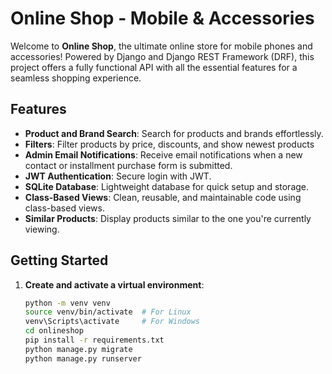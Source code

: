 # Online Shop - Mobile & Accessories

Welcome to **Online Shop**, the ultimate online store for mobile phones and accessories! Powered by Django and Django REST Framework (DRF), this project offers a fully functional API with all the essential features for a seamless shopping experience.

## Features

- **Product and Brand Search**: Search for products and brands effortlessly.
- **Filters**: Filter products by price, discounts, and show newest products 
- **Admin Email Notifications**: Receive email notifications when a new contact or installment purchase form is submitted.
- **JWT Authentication**: Secure login with JWT.
- **SQLite Database**: Lightweight database for quick setup and storage.
- **Class-Based Views**: Clean, reusable, and maintainable code using class-based views.
- **Similar Products**: Display products similar to the one you're currently viewing.

## Getting Started

1. **Create and activate a virtual environment**:
   ```bash
   python -m venv venv
   source venv/bin/activate  # For Linux
   venv\Scripts\activate     # For Windows
   cd onlineshop
   pip install -r requirements.txt
   python manage.py migrate
   python manage.py runserver


